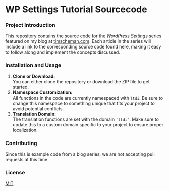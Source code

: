 # WP Settings Tutorial Sourcecode

### Project Introduction

This repository contains the source code for the *WordPress Settings* series featured on my blog at [timscheman.com](https://timscheman.com/blog/category/wordpress-settings/). Each article in the series will include a link to the corresponding source code found here, making it easy to follow along and implement the concepts discussed.

### Installation and Usage

1. **Clone or Download:**  
   You can either clone the repository or download the ZIP file to get started.
2. **Namespace Customization:**  
   All functions in the code are currently namespaced with `ltdi`. Be sure to change this namespace to something unique that fits your project to avoid potential conflicts.
3. **Translation Domain:**  
   The translation functions are set with the domain `'ltdi'`. Make sure to update this to a custom domain specific to your project to ensure proper localization.

### Contributing

Since this is example code from a blog series, we are not accepting pull requests at this time.

### License

[MIT](https://choosealicense.com/licenses/mit/)
